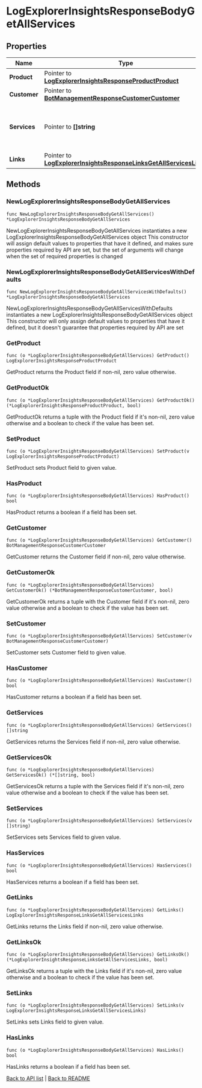 # LogExplorerInsightsResponseBodyGetAllServices

## Properties

Name | Type | Description | Notes
------------ | ------------- | ------------- | -------------
**Product** | Pointer to [**LogExplorerInsightsResponseProductProduct**](LogExplorerInsightsResponseProductProduct.md) |  | [optional] 
**Customer** | Pointer to [**BotManagementResponseCustomerCustomer**](BotManagementResponseCustomerCustomer.md) |  | [optional] 
**Services** | Pointer to **[]string** | A ist of services with Log Explorer &amp; Insights enabled. | [optional] 
**Links** | Pointer to [**LogExplorerInsightsResponseLinksGetAllServicesLinks**](LogExplorerInsightsResponseLinksGetAllServicesLinks.md) |  | [optional] 

## Methods

### NewLogExplorerInsightsResponseBodyGetAllServices

`func NewLogExplorerInsightsResponseBodyGetAllServices() *LogExplorerInsightsResponseBodyGetAllServices`

NewLogExplorerInsightsResponseBodyGetAllServices instantiates a new LogExplorerInsightsResponseBodyGetAllServices object
This constructor will assign default values to properties that have it defined,
and makes sure properties required by API are set, but the set of arguments
will change when the set of required properties is changed

### NewLogExplorerInsightsResponseBodyGetAllServicesWithDefaults

`func NewLogExplorerInsightsResponseBodyGetAllServicesWithDefaults() *LogExplorerInsightsResponseBodyGetAllServices`

NewLogExplorerInsightsResponseBodyGetAllServicesWithDefaults instantiates a new LogExplorerInsightsResponseBodyGetAllServices object
This constructor will only assign default values to properties that have it defined,
but it doesn't guarantee that properties required by API are set

### GetProduct

`func (o *LogExplorerInsightsResponseBodyGetAllServices) GetProduct() LogExplorerInsightsResponseProductProduct`

GetProduct returns the Product field if non-nil, zero value otherwise.

### GetProductOk

`func (o *LogExplorerInsightsResponseBodyGetAllServices) GetProductOk() (*LogExplorerInsightsResponseProductProduct, bool)`

GetProductOk returns a tuple with the Product field if it's non-nil, zero value otherwise
and a boolean to check if the value has been set.

### SetProduct

`func (o *LogExplorerInsightsResponseBodyGetAllServices) SetProduct(v LogExplorerInsightsResponseProductProduct)`

SetProduct sets Product field to given value.

### HasProduct

`func (o *LogExplorerInsightsResponseBodyGetAllServices) HasProduct() bool`

HasProduct returns a boolean if a field has been set.

### GetCustomer

`func (o *LogExplorerInsightsResponseBodyGetAllServices) GetCustomer() BotManagementResponseCustomerCustomer`

GetCustomer returns the Customer field if non-nil, zero value otherwise.

### GetCustomerOk

`func (o *LogExplorerInsightsResponseBodyGetAllServices) GetCustomerOk() (*BotManagementResponseCustomerCustomer, bool)`

GetCustomerOk returns a tuple with the Customer field if it's non-nil, zero value otherwise
and a boolean to check if the value has been set.

### SetCustomer

`func (o *LogExplorerInsightsResponseBodyGetAllServices) SetCustomer(v BotManagementResponseCustomerCustomer)`

SetCustomer sets Customer field to given value.

### HasCustomer

`func (o *LogExplorerInsightsResponseBodyGetAllServices) HasCustomer() bool`

HasCustomer returns a boolean if a field has been set.

### GetServices

`func (o *LogExplorerInsightsResponseBodyGetAllServices) GetServices() []string`

GetServices returns the Services field if non-nil, zero value otherwise.

### GetServicesOk

`func (o *LogExplorerInsightsResponseBodyGetAllServices) GetServicesOk() (*[]string, bool)`

GetServicesOk returns a tuple with the Services field if it's non-nil, zero value otherwise
and a boolean to check if the value has been set.

### SetServices

`func (o *LogExplorerInsightsResponseBodyGetAllServices) SetServices(v []string)`

SetServices sets Services field to given value.

### HasServices

`func (o *LogExplorerInsightsResponseBodyGetAllServices) HasServices() bool`

HasServices returns a boolean if a field has been set.

### GetLinks

`func (o *LogExplorerInsightsResponseBodyGetAllServices) GetLinks() LogExplorerInsightsResponseLinksGetAllServicesLinks`

GetLinks returns the Links field if non-nil, zero value otherwise.

### GetLinksOk

`func (o *LogExplorerInsightsResponseBodyGetAllServices) GetLinksOk() (*LogExplorerInsightsResponseLinksGetAllServicesLinks, bool)`

GetLinksOk returns a tuple with the Links field if it's non-nil, zero value otherwise
and a boolean to check if the value has been set.

### SetLinks

`func (o *LogExplorerInsightsResponseBodyGetAllServices) SetLinks(v LogExplorerInsightsResponseLinksGetAllServicesLinks)`

SetLinks sets Links field to given value.

### HasLinks

`func (o *LogExplorerInsightsResponseBodyGetAllServices) HasLinks() bool`

HasLinks returns a boolean if a field has been set.


[Back to API list](../README.md#documentation-for-api-endpoints) | [Back to README](../README.md)


